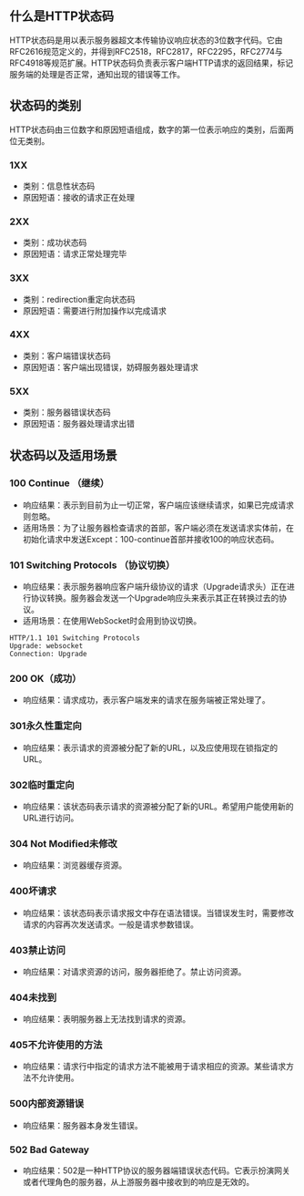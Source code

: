 ## 什么是HTTP状态码
HTTP状态码是用以表示服务器超文本传输协议响应状态的3位数字代码。它由RFC2616规范定义的，并得到RFC2518，RFC2817，RFC2295，RFC2774与RFC4918等规范扩展。HTTP状态码负责表示客户端HTTP请求的返回结果，标记服务端的处理是否正常，通知出现的错误等工作。
## 状态码的类别
HTTP状态码由三位数字和原因短语组成，数字的第一位表示响应的类别，后面两位无类别。
### 1XX
+ 类别：信息性状态码
+ 原因短语：接收的请求正在处理
### 2XX
+ 类别：成功状态码
+ 原因短语：请求正常处理完毕
### 3XX
+ 类别：redirection重定向状态码
+ 原因短语：需要进行附加操作以完成请求
### 4XX
+ 类别：客户端错误状态码
+ 原因短语：客户端出现错误，妨碍服务器处理请求
### 5XX
+ 类别：服务器错误状态码
+ 原因短语：服务器处理请求出错
## 状态码以及适用场景
### 100 Continue （继续）
+ 响应结果：表示到目前为止一切正常，客户端应该继续请求，如果已完成请求则忽略。
+ 适用场景：为了让服务器检查请求的首部，客户端必须在发送请求实体前，在初始化请求中发送Except：100-continue首部并接收100的响应状态码。
### 101 Switching Protocols （协议切换）
+ 响应结果：表示服务器响应客户端升级协议的请求（Upgrade请求头）正在进行协议转换。服务器会发送一个Upgrade响应头来表示其正在转换过去的协议。
+ 适用场景：在使用WebSocket时会用到协议切换。
```
HTTP/1.1 101 Switching Protocols  
Upgrade: websocket   
Connection: Upgrade
```
### 200 OK（成功）
+ 响应结果：请求成功，表示客户端发来的请求在服务端被正常处理了。
### 301永久性重定向
+ 响应结果：表示请求的资源被分配了新的URL，以及应使用现在锁指定的URL。
### 302临时重定向
+ 响应结果：该状态码表示请求的资源被分配了新的URL。希望用户能使用新的URL进行访问。
### 304 Not Modified未修改
+ 响应结果：浏览器缓存资源。
### 400坏请求
+ 响应结果：该状态码表示请求报文中存在语法错误。当错误发生时，需要修改请求的内容再次发送请求。一般是请求参数错误。
### 403禁止访问
+ 响应结果：对请求资源的访问，服务器拒绝了。禁止访问资源。
### 404未找到
+ 响应结果：表明服务器上无法找到请求的资源。
### 405不允许使用的方法
+ 响应结果：请求行中指定的请求方法不能被用于请求相应的资源。某些请求方法不允许使用。
### 500内部资源错误
+ 响应结果：服务器本身发生错误。
### 502 Bad Gateway
+ 响应结果：502是一种HTTP协议的服务器端错误状态代码。它表示扮演网关或者代理角色的服务器，从上游服务器中接收到的响应是无效的。
